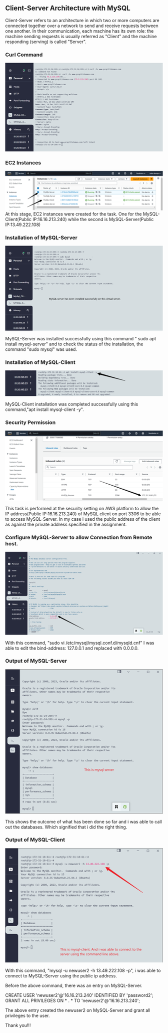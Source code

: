 ## Client-Server Architecture with MySQL

Client-Server refers to an architecture in which two or more computers are connected together over a network to send and receive requests between one another.
In their communication, each machine has its own role: the machine sending requests is usually referred as "Client" and the machine responding (serving) is called "Server".

### Curl Command

![](./img/1.%20curl-command.png)

### EC2 Instances

![](./img/2.%20two-EC2-instances.png)
At this stage, EC2 instances were created for the task. One for the MySQL-Client(Public IP:16.16.213.240) while the second is MySQL-Server(Public IP:13.49.222.108)

### Installation of MySQL-Server

![](./img/3.%20Mysql-server-installed.png)

MySQL-Server was installed successfully using this command " sudo apt install mysql-server" and to check the status of the installation, the command "sudo mysql" was used.

### Installation of MySQL-Client

![](./img/4.%20mysql-client-installed.png)

MySQL-Client installation was completed successfully using this command,"apt install mysql-client -y".

### Security Permission

![](./img/5.%20security-permission.png)

This task is performed at the security setting on AWS platform to allow the IP address(Public IP:16.16.213.240) of MySQL client on port 3306 to be able to access MySQL-Server. In my case i used the public address of the client as against the private address specified in the assignment.

### Configure MySQL-Server to allow Connection from Remote host.

![](./img/6.%20Vi%20editor.png)

With this command, "sudo vi /etc/mysql/mysql.conf.d/mysqld.cnf" I was able to edit the bind-address: 127.0.0.1 and replaced with 0.0.0.0.

### Output of MySQL-Server

![](./img/7.%20mysql-server.png)

This shows the outcome of what has been done so far and i was able to call out the databases. Which signified that i did the right thing.

### Output of MySQL-Client

![](./img/8.%20mysql-client.png)

With this command, "mysql -u newuser2 -h 13.49.222.108 -p", i was able to connect to MySQL-Server using the public ip address.

Before the above command, there was an entry on MySQL-Server.

CREATE USER 'newuser2'@'16.16.213.240' IDENTIFIED BY 'password2';
GRANT ALL PRIVILEGES ON * . * TO 'newuser2'@'16.16.213.240';

The above entry created the newuser2 on MySQL-Server and grant all privileges to the user.

Thank you!!!

